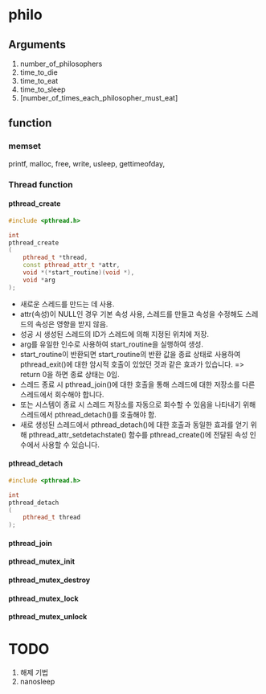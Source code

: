 # philo

## Arguments 
1. number_of_philosophers
2. time_to_die
3. time_to_eat
4. time_to_sleep
5. [number_of_times_each_philosopher_must_eat]


## function
### memset


printf, malloc, free, write, usleep, gettimeofday, 


### Thread function
#### pthread_create
```cpp
#include <pthread.h>

int
pthread_create
(
	pthread_t *thread, 
	const pthread_attr_t *attr,
	void *(*start_routine)(void *), 
	void *arg
);
```
- 새로운 스레드를 만드는 데 사용.
- attr(속성)이 NULL인 경우 기본 속성 사용, 스레드를 만들고 속성을 수정해도 스레드의 속성은 영향을 받지 않음.
- 성공 시 생성된 스레드의 ID가 스레드에 의해 지정된 위치에 저장.
- arg를 유일한 인수로 사용하여 start_routine을 실행하여 생성.
- start_routine이 반환되면 start_routine의 반환 값을 종료 상태로 사용하여 pthread_exit()에 대한 암시적 호출이 있었던 것과 같은 효과가 있습니다.
=> return 0을 하면 종료 상태는 0임.
- 스레드 종료 시 pthread_join()에 대한 호출을 통해 스레드에 대한 저장소를 다른 스레드에서 회수해야 합니다. 
- 또는 시스템이 종료 시 스레드 저장소를 자동으로 회수할 수 있음을 나타내기 위해 스레드에서 pthread_detach()를 호출해야 함.
- 새로 생성된 스레드에서 pthread_detach()에 대한 호출과 동일한 효과를 얻기 위해 pthread_attr_setdetachstate() 함수를 pthread_create()에 전달된 속성 인수에서 사용할 수 있습니다.

#### pthread_detach
```cpp
#include <pthread.h>

int
pthread_detach
(
	pthread_t thread
);
```
#### pthread_join
#### pthread_mutex_init
#### pthread_mutex_destroy
#### pthread_mutex_lock
#### pthread_mutex_unlock

# TODO
1. 해제 기법
2. nanosleep 